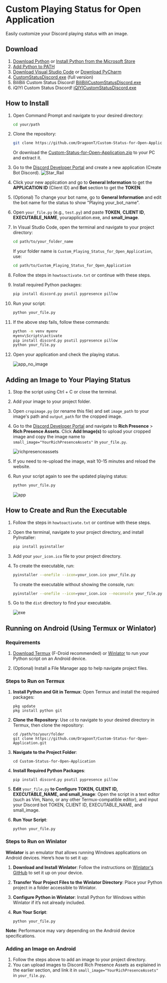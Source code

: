 # Custom Playing Status for Open Application

Easily customize your Discord playing status with an image.

## Download

1. [Download Python](https://www.python.org/downloads/) or [Install Python from the Microsoft Store](https://www.microsoft.com/store/productId/9NRWMJP3717K?ocid=pdpshare)
2. [Add Python to PATH](https://www.mygreatlearning.com/blog/add-python-to-path/)
3. [Download Visual Studio Code](https://code.visualstudio.com/download) or [Download PyCharm](https://www.jetbrains.com/products/compare/?product=pycharm-ce&product=pycharm)
4. [CustomStatusDiscord.exe](https://github.com/DragoonT/Custom-Status-for-Open-Application/releases) (full version)
5. BiliBili Custom Status Discord! [BiliBiliCustomStatusDiscord.exe](https://github.com/DragoonT/BiliBili-Custom-Status/releases)
6. iQIYI Custom Status Discord! [iQIYICustomStatusDiscord.exe](https://github.com/DragoonT/iQIYI-Custom-Status/releases)

## How to Install

1. Open Command Prompt and navigate to your desired directory:
    ```bash
    cd your/path
    ```

2. Clone the repository:
    ```bash
    git clone https://github.com/DragoonT/Custom-Status-for-Open-Application.git your_folder_name
    ```
    Or download the [Custom-Status-for-Open-Application.zip](https://github.com/DragoonT/Custom-Status-for-Open-Application/archive/refs/heads/main.zip) to your PC and extract it.

3. Go to the [Discord Developer Portal](https://discord.com/developers/applications) and create a new application (Create Bot Discord).
    ![Star_Rail](Star_Rail.png)

4. Click your new application and go to **General Information** to get the **APPLICATION ID** (Client ID) and **Bot** section to get the **TOKEN**.

5. (Optional) To change your bot name, go to **General Information** and edit the bot name for the status to show "Playing your_bot_name".

6. Open `your_file.py` (e.g., `test.py`) and paste **TOKEN**, **CLIENT ID**, **EXECUTABLE_NAME**, yourapplication.exe, and **small_image**.

7. In Visual Studio Code, open the terminal and navigate to your project directory:
    ```bash
    cd path/to/your_folder_name
    ```
    If your folder name is `Custom_Playing_Status_for_Open_Application`, use:
    ```bash
    cd path/to/Custom_Playing_Status_for_Open_Application
    ```

8. Follow the steps in `howtoactivate.txt` or continue with these steps.

9. Install required Python packages:
    ```bash
    pip install discord.py psutil pypresence pillow
    ```

10. Run your script:
    ```bash
    python your_file.py
    ```

11. If the above step fails, follow these commands:
    ```bash
    python -m venv myenv
    myenv\Scripts\activate
    pip install discord.py psutil pypresence pillow
    python your_file.py
    ```

12. Open your application and check the playing status.

    ![app_no_image](app_no_image.png)

## Adding an Image to Your Playing Status

1. Stop the script using Ctrl + C or close the terminal.

2. Add your image to your project folder.

3. Open `cropimage.py` (or rename this file) and set `image_path` to your image's path and `output_path` for the cropped image.

4. Go to the [Discord Developer Portal](https://discord.com/developers/applications) and navigate to **Rich Presence** > **Rich Presence Assets**. Click **Add Image(s)** to upload your cropped image and copy the image name to `small_image="YourRichPresenceAssets"` in `your_file.py`.

    ![richpresenceassets](richpresenceassets.png)

5. If you need to re-upload the image, wait 10-15 minutes and reload the website.

6. Run your script again to see the updated playing status:
    ```bash
    python your_file.py
    ```

    ![app](app.png)

## How to Create and Run the Executable

1. Follow the steps in `howtoactivate.txt` or continue with these steps.

2. Open the terminal, navigate to your project directory, and install PyInstaller:
    ```bash
    pip install pyinstaller
    ```

3. Add your `your_icon.ico` file to your project directory.

4. To create the executable, run:
    ```bash
    pyinstaller --onefile --icon=your_icon.ico your_file.py
    ```
    To create the executable without showing the console, run:
    ```bash
    pyinstaller --onefile --icon=your_icon.ico --noconsole your_file.py
    ```

5. Go to the `dist` directory to find your executable.

    ![exe](exe.png)

## Running on Android (Using Termux or Winlator)

### Requirements
1. [Download Termux](https://github.com/termux/termux-app) (F-Droid recommended) or [Winlator](https://github.com/brunodev85/winlator) to run your Python script on an Android device.

2. (Optional) Install a File Manager app to help navigate project files.

### Steps to Run on Termux

1. **Install Python and Git in Termux**: Open Termux and install the required packages:
    ```shell
    pkg update
    pkg install python git
    ```

2. **Clone the Repository**: Use `cd` to navigate to your desired directory in Termux, then clone the repository:
    ```shell
    cd /path/to/your/folder
    git clone https://github.com/DragoonT/Custom-Status-for-Open-Application.git
    ```

3. **Navigate to the Project Folder**:
    ```shell
    cd Custom-Status-for-Open-Application
    ```

4. **Install Required Python Packages**:
    ```shell
    pip install discord.py psutil pypresence pillow
    ```

5. **Edit** `your_file.py` **to Configure TOKEN, CLIENT ID, EXECUTABLE_NAME, and small_image**:
   Open the script in a text editor (such as Vim, Nano, or any other Termux-compatible editor), and input your Discord bot TOKEN, CLIENT ID, EXECUTABLE_NAME, and small_image.

6. **Run Your Script**:
    ```shell
    python your_file.py
    ```

### Steps to Run on Winlator

**Winlator** is an emulator that allows running Windows applications on Android devices. Here’s how to set it up:

1. **Download and Install Winlator**:
   Follow the instructions on [Winlator's GitHub](https://github.com/brunodev85/winlator) to set it up on your device.

2. **Transfer Your Project Files to the Winlator Directory**:
   Place your Python project in a folder accessible to Winlator.

3. **Configure Python in Winlator**:
   Install Python for Windows within Winlator if it’s not already included.

4. **Run Your Script**:
    ```shell
    python your_file.py
    ```

**Note:** Performance may vary depending on the Android device specifications.

### Adding an Image on Android
1. Follow the steps above to add an image to your project directory.
2. You can upload images to Discord Rich Presence Assets as explained in the earlier section, and link it in `small_image="YourRichPresenceAssets"` in `your_file.py`.

